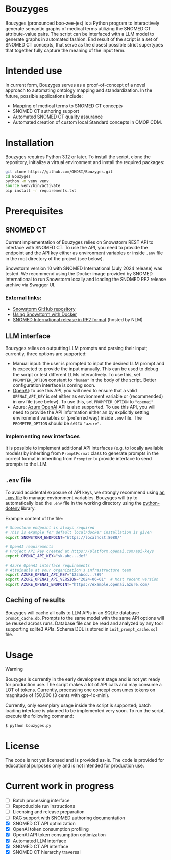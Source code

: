 # Bouzyges

Bouzyges (pronounced boo-zee-jes) is a Python program to interactively generate semantic graphs of medical terms utilizing the SNOMED CT attribute-value pairs. The script can be interfaced with a LLM model to generate graphs in automated fashion. End result of the script is a set of SNOMED CT concepts, that serve as the closest possible strict supertypes that together fully capture the meaning of the input term.

# Intended use

In current form, Bouzyges serves as a proof-of-concept of a novel approach to automating ontology mapping and standardization. In the future, possible applications include:

- Mapping of medical terms to SNOMED CT concepts
- SNOMED CT authoring support
- Automated SNOMED CT quality assurance
- Automated creation of custom local Standard concepts in OMOP CDM.

# Installation

Bouzyges requires Python 3.12 or later. To install the script, clone the repository, initialize a virtual environment and install the required packages:

```bash
git clone https://github.com/OHDSI/Bouzyges.git
cd Bouzyges
python -m venv venv
source venv/bin/activate
pip install -r requirements.txt
```

# Prerequisites

## SNOMED CT

Current implementation of Bouzyges relies on Snowstorm REST API to interface with SNOMED CT. To use the API, you need to provide the endpoint and the API key either as environment variables or inside `.env` file in the root directory of the project (see below).

Snowstorm version 10 with SNOMED International (July 2024 release) was tested. We recommend using the Docker image provided by SNOMED International to run Snowstorm locally and loading the SNOMED RF2 release archive via Swagger UI.

### External links:

- [Snowstorm GitHub repository](https://github.com/IHTSDO/snowstorm)
- [Using Snowstorm with Docker](https://github.com/IHTSDO/snowstorm/blob/master/docs/using-docker.md)
- [SNOMED International release in RF2 format](https://www.nlm.nih.gov/healthit/snomedct/international.html) (hosted by NLM)

## LLM interface

Bouzyges relies on outputting LLM prompts and parsing their input; currently, three options are supported:

- Manual input: the user is prompted to input the desired LLM prompt and is expected to provide the input manually. This can be used to debug the script or test different LLMs interactively. To use this, set `PROMPTER_OPTION` constant to `"human"` in the body of the script. Better configuration interface
is coming soon.
- [OpenAI](https://platform.openai.com/docs/api-reference/introduction): to use this API, you will need to ensure that a valid `OPENAI_API_KEY` is set either as environment variable or (recommended) in `env` file (see below). To use this, set `PROMPTER_OPTION` to `"openai"`
- Azure: [Azure OpenAI](https://platform.openai.com/docs/libraries/azure-openai-libraries) API is also supported. To use this API, you will need to provide the API information either an by explicitly setting environment variables or (preferred way) inside `.env` file. The `PROMPTER_OPTION` should be set to `"azure"`.


### Implementing new interfaces
It is possible to implement additional API interfaces (e.g. to locally available models) by inheriting from `PromptFormat` class to generate prompts in the correct format in inheriting from `Prompter` to provide interface to send prompts to the LLM.

## `.env` file
To avoid accidental exposure of API keys, we strongly recommend using [an `.env` file](https://hexdocs.pm/dotenvy/dotenv-file-format.html) to manage environment variables. Bouzyges will try to automatically load the `.env` file in the working directory using the [python-dotenv](https://pypi.org/project/python-dotenv/) library.

Example content of the file:
```bash
# Snowstorm endpoint is always required
# This is example for default local/docker installation is given
export SNOWSTORM_ENDPOINT="https://localhost:8080/"

# OpenAI requirements
# Project API key created at https://platform.openai.com/api-keys
export OPENAI_API_KEY="sk-abc...def"

# Azure OpenAI interface requirements
# Attainable at your organization's infrastructure team
export AZURE_OPENAI_API_KEY="123abcd...789"
export AZURE_OPENAI_API_VERSION="2024-06-01"  # Most recent version
export AZURE_OPENAI_ENDPOINT="https://example.openai.azure.com/
```

## Caching of results
Bouzyges will cache all calls to LLM APIs in an SQLite database `prompt_cache.db`. Prompts to the same model with the same API options will be reused across runs. Database file can be read and analyzed by any tool supporting sqlite3 APIs. Schema DDL is stored in `init_prompt_cache.sql` file.


# Usage

> [!WARNING]
> Bouzyges is currently in the early development stage and is not yet ready for production use. The script makes a lot of API calls and may consume a LOT of tokens. Currently, processing one concept consumes tokens on magnitude of 150,000 (3 cents with gpt-4o-mini).

Currently, only exemplary usage inside the script is supported; batch loading interface is planned to be implemented very soon. To run the script, execute the following command:

```bash
$ python bouzyges.py
```

# License

The code is not yet licensed and is provided as-is. The code is provided for educational purposes only and is not intended for production use.

# Current work in progress

- [ ] Batch processing interface
- [ ] Reproducible run instructions
- [ ] Licensing and release preparation
- [ ] RAG support with SNOMED authoring documentation
- [x] SNOMED CT API optimization
- [x] OpenAI token consumption profiling
- [x] OpenAI API token consumption optimization
- [x] Automated LLM interface
- [x] SNOMED CT API interface
- [x] SNOMED CT hierarchy traversal
